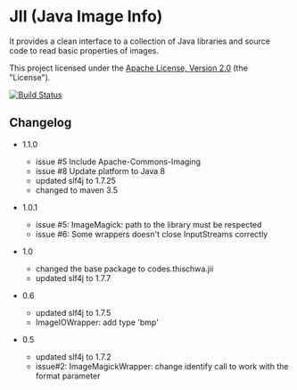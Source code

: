 # JII (Java Image Info) 

It provides a clean interface to a collection of Java 
libraries and source code to read basic properties of images.

This project licensed under the [Apache License, Version 2.0](http://www.apache.org/licenses/LICENSE-2.0.html) (the "License").

[![Build Status](https://travis-ci.com/th-schwarz/JII.svg?branch=master)](https://travis-ci.com/th-schwarz/JII)

## Changelog

* 1.1.0
  * issue #5 Include Apache-Commons-Imaging 
  * issue #8 Update platform to Java 8
  * updated slf4j to 1.7.25
  * changed to maven 3.5

* 1.0.1
  * issue #5: ImageMagick: path to the library must be respected 
  * issue #6: Some wrappers doesn't close InputStreams correctly

* 1.0
  * changed the base package to codes.thischwa.jii
  * updated slf4j to 1.7.7

* 0.6
  * updated slf4j to 1.7.5
  * ImageIOWrapper: add type 'bmp'

* 0.5
  * updated slf4j to 1.7.2
  * issue#2: ImageMagickWrapper: change identify call to work with the format parameter
